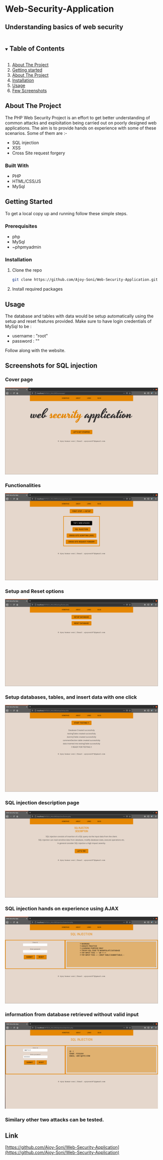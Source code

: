 # Web-Security-Application
## Understanding basics of web security

<!-- TABLE OF CONTENTS -->
<details open="open">
  <summary><h2 style="display: inline-block">Table of Contents</h2></summary>
  <ol>
    <li>
      <a href="#">About The Project</a>
    </li>
    <li>
      <a href="#">Getting started</a>
    </li>
    <li>
      <a href="#">About The Project</a>
    </li>
    <li>
      <a href="#">Installation</a>
    </li>
    <li>
      <a href="#">Usage</a>
    </li>
    <li>
      <a href="#">Few Screenshots</a>
    </li>
  
  </ol>
</details>

## About The Project
The PHP Web Security Project is an effort to get better understanding of common attacks and exploitation being carried out on poorly designed web applications.
The aim is to provide hands on experience with some of these scenarios. Some of them are :-
* SQL injection
* XSS
* Cross Site request forgery

### Built With
* PHP
* HTML/CSS/JS
* MySql

## Getting Started

To get a local copy up and running follow these simple steps.

### Prerequisites
* php
* MySql
* ~phpmyadmin

### Installation

1. Clone the repo
   ```sh
   git clone https://github.com/Ajoy-Soni/Web-Security-Application.git
   ```
2. Install required packages


## Usage
The database and tables with data would be setup automatically using the setup and reset features provided.
Make sure to have login credentials of MySql to be :
* username : "root"
* password : ""

Follow along with the website.
## Screenshots for SQL injection
### Cover page
![Screenshot](images/1.png)
### Functionalities
![Screenshot](images/2.png)
### Setup and Reset options
![Screenshot](images/3.png)
### Setup databases, tables, and insert data with one click
![Screenshot](images/4.png)
### SQL injection description page
![Screenshot](images/5.png)
### SQL injection hands on experience using AJAX
![Screenshot](images/6.png)
### information from database retrieved without valid input
![Screenshot](images/7.png)

### Similary other two attacks can be tested.


## Link
[https://github.com/Ajoy-Soni/Web-Security-Application](https://github.com/Ajoy-Soni/Web-Security-Application)


